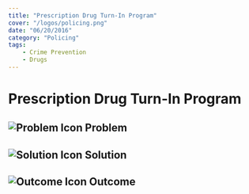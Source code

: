 ```yaml
---
title: "Prescription Drug Turn-In Program"
cover: "/logos/policing.png"
date: "06/20/2016"
category: "Policing"
tags:
    - Crime Prevention
    - Drugs 
---
```


# Prescription Drug Turn-In Program

## ![Problem Icon](https://github.com/google/material-design-icons/raw/master/alert/1x_web/ic_error_outline_black_48dp.png "Problem") Problem

## ![Solution Icon](https://github.com/google/material-design-icons/raw/master/action/1x_web/ic_lightbulb_outline_black_48dp.png "Solution") Solution

## ![Outcome Icon](https://github.com/google/material-design-icons/raw/master/action/1x_web/ic_view_list_black_48dp.png "Outcome") Outcome

